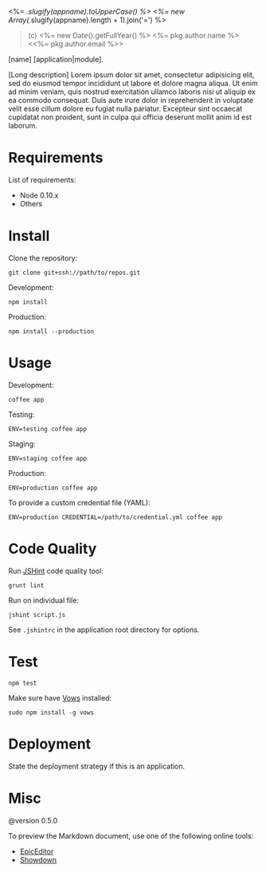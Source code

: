 <%= _.slugify(appname).toUpperCase() %>
<%= new Array(_.slugify(appname).length + 1).join('=') %>

> (c) <%= new Date().getFullYear() %> <%= pkg.author.name %> <<%= pkg.author.email %>>

[name] [application|module].

[Long description] Lorem ipsum dolor sit amet, consectetur adipisicing elit,
sed do eiusmod tempor incididunt ut labore et dolore magna aliqua. Ut enim ad
minim veniam, quis nostrud exercitation ullamco laboris nisi ut aliquip ex ea
commodo consequat. Duis aute irure dolor in reprehenderit in voluptate velit
esse cillum dolore eu fugiat nulla pariatur. Excepteur sint occaecat cupidatat
non proident, sunt in culpa qui officia deserunt mollit anim id est laborum.


Requirements
============

List of requirements:

-  Node 0.10.x
-  Others


Install
=======

Clone the repository:

    git clone git+ssh://path/to/repos.git

Development:

    npm install

Production:

    npm install --production


Usage
=====

Development:

    coffee app

Testing:

    ENV=testing coffee app

Staging:

    ENV=staging coffee app
    
Production:

    ENV=production coffee app

To provide a custom credential file (YAML):

    ENV=production CREDENTIAL=/path/to/credential.yml coffee app


Code Quality
============

Run [JSHint][] code quality tool:

    grunt lint

Run on individual file:

    jshint script.js

See `.jshintrc` in the application root directory for options.

[jshint]: http://www.jshint.com/


Test
====

    npm test

Make sure have [Vows][] installed:

    sudo npm install -g vows

[vows]: http://vowsjs.org/


Deployment
==========

State the deployment strategy if this is an application.


Misc
====

@version 0.5.0

To preview the Markdown document, use one of the following online tools:

- [EpicEditor](http://epiceditor.com/)
- [Showdown](http://www.showdown.im/)
